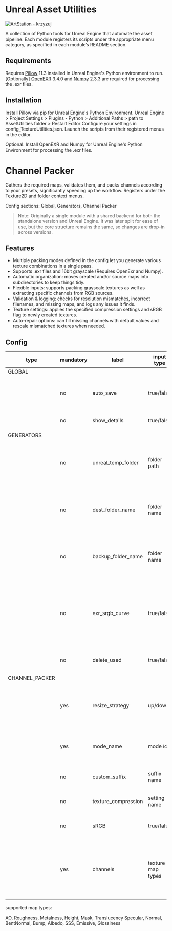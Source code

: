 # Unreal Asset Utilities

[![ArtStation - krzyzuj](https://img.shields.io/badge/ArtStation-krzyzuj-blue?logo=artstation)](https://artstation.com/krzyzuj)

A collection of Python tools for Unreal Engine that automate the asset pipeline.
Each module registers its scripts under the appropriate menu category, as specified in each module’s README section.

## Requirements
Requires [Pillow](https://pillow.readthedocs.io/en/stable/index.html) 11.3 installed in Unreal Engine's Python environment to run.
[Optionally] [OpenEXR](https://openexr.com/en/latest/python.html) 3.4.0 and [Numpy](https://numpy.org/) 2.3.3 are required for processing the .exr files.

## Installation
Install Pillow via pip for Unreal Engine's Python Environment.
Unreal Engine > Project Settings > Plugins - Python > Additional Paths > path to AssetUtilities folder > Restart Editor
Configure your settings in config_TextureUtilities.json.
Launch the scripts from their registered menus in the editor.

Optional:
Install OpenEXR and Numpy for Unreal Engine's Python Environment for processing the .exr files.

&NewLine;
&NewLine;
# Channel Packer

Gathers the required maps, validates them, and packs channels according to your presets, significantly speeding up the workflow.
Registers under the Texture2D and folder context menus.

Config sections: Global, Generators, Channel Packer

> Note: Originally a single module with a shared backend for both the standalone version and Unreal Engine.
It was later split for ease of use, but the core structure remains the same, so changes are drop-in across versions.

## Features
- Multiple packing modes defined in the config let you generate various texture combinations in a single pass.
- Supports .exr files and 16bit grayscale (Requires OpenExr and Numpy).
- Automatic organization: moves created and/or source maps into subdirectories to keep things tidy.
- Flexible inputs: supports packing grayscale textures as well as extracting specific channels from RGB sources.
- Validation & logging: checks for resolution mismatches, incorrect filenames, and missing maps, and logs any issues it finds.
- Texture settings: applies the specified compression settings and sRGB flag to newly created textures.
- Auto-repair options: can fill missing channels with default values and rescale mismatched textures when needed.


## Config
&NewLine;

| type           | mandatory | label               | input type        | description                                                                             | if empty          |
|----------------|-----------|---------------------|-------------------|-----------------------------------------------------------------------------------------|-------------------|
| GLOBAL         |           |                     |                   |                                                                                         |                   |
|                | no        | auto_save           | true/false        | auto-saves unsaved assets before processing                                             | just logs unsaved |
|                | no        | show_details        | true/false        | shows additional info in logs                                                           | false             |
| GENERATORS     |           |                     |                   |                                                                                         |                   |
|                | no        | unreal_temp_folder  | folder path       | destination folder for exporting source textures for channel packing                    | /Game/TempFolder  |
|                | no        | dest_folder_name    | folder name       | saves generated textures into this subfolder [Content Browser]                          | -                 |
|                | no        | backup_folder_name  | folder name       | moves used files into this subfolder after packing [Content Browser]                    | -                 |
|                | no        | exr_srgb_curve      | true/false        | applies sRGB gamma curve when converting float texture2D, mimicking Photoshop behaviour | true              |
|                | no        | delete_used         | true/false        | deletes used source files after packing                                                 | false             |
| CHANNEL_PACKER |           |                     |                   |                                                                                         |                   |
|                | yes       | resize_strategy     | up/down           | resolves resolution mismatches within a set, by scaling the textures up or down         | down              |
|                | yes       | mode_name           | mode id           | must not be empty to be considered by the function                                      | x                 |
|                | no        | custom_suffix       | suffix name       | custom suffix for the created textures                                                  | auto              |
|                | no        | texture_compression | setting name      | texture compression preset                                                              | Default           |
|                | no        | sRGB                | true/false        | toggles the sRGB flag in the texture settings                                           | true              |
|                | yes       | channels            | texture map types | textures mapped to each channel of the final generated texture; alpha can be left empty | x                 |

&NewLine;
supported map types:

AO, Roughness, Metalness, Height, Mask, Translucency
Specular, Normal, BentNormal, Bump, Albedo, SSS, Emissive, Glossiness
